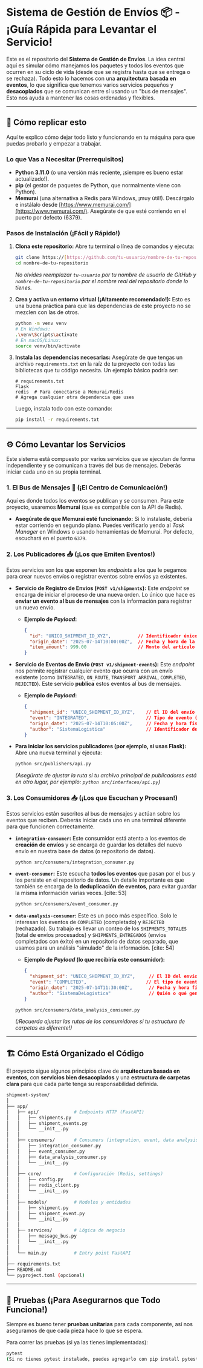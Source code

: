 # Sistema de Gestión de Envíos 📦 - ¡Guía Rápida para Levantar el Servicio!

Este es el repositorio del **Sistema de Gestión de Envíos**. La idea central aquí es simular cómo manejamos los paquetes y todos los eventos que ocurren en su ciclo de vida (desde que se registra hasta que se entrega o se rechaza). Todo esto lo hacemos con una **arquitectura basada en eventos**, lo que significa que tenemos varios servicios pequeños y **desacoplados** que se comunican entre sí usando un "bus de mensajes". Esto nos ayuda a mantener las cosas ordenadas y flexibles.

---

## 🚀 Cómo replicar esto

Aquí te explico cómo dejar todo listo y funcionando en tu máquina para que puedas probarlo y empezar a trabajar.

### Lo que Vas a Necesitar (Prerrequisitos)

* **Python 3.11.0** (o una versión más reciente, ¡siempre es bueno estar actualizado!).
* **pip** (el gestor de paquetes de Python, que normalmente viene con Python).
* **Memurai** (una alternativa a Redis para Windows, ¡muy útil!). Descárgalo e instálalo desde [https://www.memurai.com/](https://www.memurai.com/). Asegúrate de que esté corriendo en el puerto por defecto (6379).

### Pasos de Instalación (¡Fácil y Rápido!)

1.  **Clona este repositorio:**
    Abre tu terminal o línea de comandos y ejecuta:
    ```bash
    git clone https://[https://github.com/tu-usuario/nombre-de-tu-repositorio.git](https://github.com/tu-usuario/nombre-de-tu-repositorio.git)
    cd nombre-de-tu-repositorio
    ```
    *No olvides reemplazar `tu-usuario` por tu nombre de usuario de GitHub y `nombre-de-tu-repositorio` por el nombre real del repositorio donde lo tienes.*

2.  **Crea y activa un entorno virtual (¡Altamente recomendado!):**
    Esto es una buena práctica para que las dependencias de este proyecto no se mezclen con las de otros.
    ```bash
    python -m venv venv
    # En Windows:
    .\venv\Scripts\activate
    # En macOS/Linux:
    source venv/bin/activate
    ```

3.  **Instala las dependencias necesarias:**
    Asegúrate de que tengas un archivo `requirements.txt` en la raíz de tu proyecto con todas las bibliotecas que tu código necesita. Un ejemplo básico podría ser:
    ```
    # requirements.txt
    Flask
    redis  # Para conectarse a Memurai/Redis
    # Agrega cualquier otra dependencia que uses
    ```
    Luego, instala todo con este comando:
    ```bash
    pip install -r requirements.txt
    ```

---

## ⚙️ Cómo Levantar los Servicios

Este sistema está compuesto por varios servicios que se ejecutan de forma independiente y se comunican a través del bus de mensajes. Deberás iniciar cada uno en su propia terminal.

### 1. El Bus de Mensajes 🚌 (¡El Centro de Comunicación!)

Aquí es donde todos los eventos se publican y se consumen. Para este proyecto, usaremos **Memurai** (que es compatible con la API de Redis).

* **Asegúrate de que Memurai esté funcionando:**
    Si lo instalaste, debería estar corriendo en segundo plano. Puedes verificarlo yendo al *Task Manager* en Windows o usando herramientas de Memurai. Por defecto, escuchará en el puerto `6379`.

### 2. Los Publicadores 📤 (¡Los que Emiten Eventos!)

Estos servicios son los que exponen los *endpoints* a los que le pegamos para crear nuevos envíos o registrar eventos sobre envíos ya existentes.

* **Servicio de Registro de Envíos (`POST v1/shipments`):**
    Este *endpoint* se encarga de iniciar el proceso de una nueva orden. Lo único que hace es **enviar un evento al bus de mensajes** con la información para registrar un nuevo envío.
    * **Ejemplo de *Payload*:**
        ```json
        {
          "id": "UNICO_SHIPMENT_ID_XYZ",          // Identificador único para el envío
          "origin_date": "2025-07-14T10:00:00Z",  // Fecha y hora de la solicitud de creación
          "item_amount": 999.00                   // Monto del artículo asociado al envío
        }
        ```
        

* **Servicio de Eventos de Envío (`POST v1/shipment-events`):**
    Este *endpoint* nos permite registrar cualquier evento que ocurra con un envío existente (como `INTEGRATED`, `ON_ROUTE`, `TRANSPORT_ARRIVAL`, `COMPLETED`, `REJECTED`). Este servicio **publica** estos eventos al bus de mensajes.
    * **Ejemplo de *Payload*:**
        ```json
        {
          "shipment_id": "UNICO_SHIPMENT_ID_XYZ",    // El ID del envío al que se refiere el evento
          "event": "INTEGRATED",                     // Tipo de evento (INTEGRATED, ON_ROUTE, etc.)
          "origin_date": "2025-07-14T10:05:00Z",     // Fecha y hora física en que ocurrió el evento
          "author": "SistemaLogistica"               // Identificador de quién o qué generó el evento
        }
        ```
        

* **Para iniciar los servicios publicadores (por ejemplo, si usas Flask):**
    Abre una nueva terminal y ejecuta:
    ```bash
    python src/publishers/api.py
    ```
    *(Asegúrate de ajustar la ruta si tu archivo principal de publicadores está en otro lugar, por ejemplo: `python src/interfaces/api.py`)*

### 3. Los Consumidores 📥 (¡Los que Escuchan y Procesan!)

Estos servicios están suscritos al bus de mensajes y actúan sobre los eventos que reciben. Deberás iniciar cada uno en una terminal diferente para que funcionen correctamente.

* **`integration-consumer`:**
    Este consumidor está atento a los eventos de **creación de envíos** y se encarga de guardar los detalles del nuevo envío en nuestra base de datos (o repositorio de datos).
    ```bash
    python src/consumers/integration_consumer.py
    ```

* **`event-consumer`:**
    Este escucha **todos los eventos** que pasan por el bus y los persiste en el repositorio de datos. Un detalle importante es que también se encarga de la **deduplicación de eventos**, para evitar guardar la misma información varias veces. [cite: 53]
    ```bash
    python src/consumers/event_consumer.py
    ```

* **`data-analysis-consumer`:**
    Este es un poco más específico. Solo le interesan los eventos de `COMPLETED` (completado) y `REJECTED` (rechazado). Su trabajo es llevar un conteo de los `SHIPMENTS_TOTALES` (total de envíos procesados) y `SHIPMENTS_ENTREGADOS` (envíos completados con éxito) en un repositorio de datos separado, que usamos para un análisis "simulado" de la información. [cite: 54]
    * **Ejemplo de *Payload* (lo que recibiría este consumidor):**
        ```json
        {
          "shipment_id": "UNICO_SHIPMENT_ID_XYZ",     // El ID del envío
          "event": "COMPLETED",                      // El tipo de evento (COMPLETED o REJECTED)
          "origin_date": "2025-07-14T11:30:00Z",      // Fecha y hora física en que ocurrió el evento
          "author": "SistemaDeLogistica"              // Quién o qué generó el evento
        }
        ```
        
    ```bash
    python src/consumers/data_analysis_consumer.py
    ```
    *(¡Recuerda ajustar las rutas de los consumidores si tu estructura de carpetas es diferente!)*

---

## 🏗️ Cómo Está Organizado el Código

El proyecto sigue algunos principios clave de **arquitectura basada en eventos**, con **servicios bien desacoplados** y una **estructura de carpetas clara** para que cada parte tenga su responsabilidad definida.
```bash
shipment-system/
│
├── app/
│   ├── api/             # Endpoints HTTP (FastAPI)
│   │   ├── shipments.py
│   │   ├── shipment_events.py
│   │   └── __init__.py
│   │
│   ├── consumers/       # Consumers (integration, event, data analysis)
│   │   ├── integration_consumer.py
│   │   ├── event_consumer.py
│   │   ├── data_analysis_consumer.py
│   │   └── __init__.py
│   │
│   ├── core/            # Configuración (Redis, settings)
│   │   ├── config.py
│   │   ├── redis_client.py
│   │   └── __init__.py
│   │
│   ├── models/          # Modelos y entidades
│   │   ├── shipment.py
│   │   ├── shipment_event.py
│   │   └── __init__.py
│   │
│   ├── services/        # Lógica de negocio
│   │   ├── message_bus.py
│   │   └── __init__.py
│   │
│   └── main.py          # Entry point FastAPI
│
├── requirements.txt
├── README.md
└── pyproject.toml (opcional)

```

---

## 🧪 Pruebas (¡Para Asegurarnos que Todo Funciona!)

Siempre es bueno tener **pruebas unitarias** para cada componente, así nos aseguramos de que cada pieza hace lo que se espera.

Para correr las pruebas (si ya las tienes implementadas):
```bash
pytest
(Si no tienes pytest instalado, puedes agregarlo con pip install pytest)